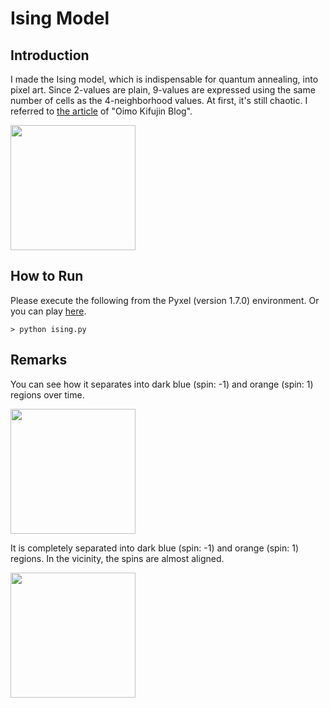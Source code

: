 # Ising Model

## Introduction

I made the Ising model, which is indispensable for quantum annealing, into pixel art. 
Since 2-values are plain, 9-values are expressed using the same number of cells as the 4-neighborhood values. 
At first, it's still chaotic. 
I referred to [the article](https://oimokihujin.hatenablog.com/entry/2015/10/30/180435) of "Oimo Kifujin Blog".

<img src="https://github.com/jay-kumogata/LifeMathematics/blob/main/pyxel/ising/screenshots/ising01.gif" width="200">

## How to Run

Please execute the following from the Pyxel (version 1.7.0) environment.
Or you can play [here](https://kitao.github.io/pyxel/wasm/launcher/?run=jay-kumogata.FractalArts.pyxel.ising.ising&packages=numpy).

	> python ising.py
  
## Remarks

You can see how it separates into dark blue (spin: -1) and orange (spin: 1) regions over time. 

<img src="https://github.com/jay-kumogata/LifeMathematics/blob/main/pyxel/ising/screenshots/ising02.gif" width="200">

It is completely separated into dark blue (spin: -1) and orange (spin: 1) regions. In the vicinity, the spins are almost aligned.

<img src="https://github.com/jay-kumogata/LifeMathematics/blob/main/pyxel/ising/screenshots/ising03.gif" width="200">
